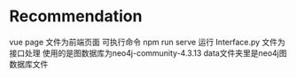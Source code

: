 # Recommendation
vue page 文件为前端页面 
可执行命令 npm run serve 运行 
Interface.py 文件为接口处理 
使用的是图数据库为neo4j-community-4.3.13 
data文件夹里是neo4j图数据库文件
